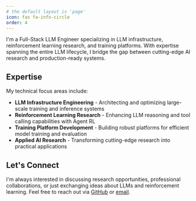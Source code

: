 ```yaml
---
# the default layout is 'page'
icon: fas fa-info-circle
order: 4
---
```


I'm a Full-Stack LLM Engineer specializing in LLM infrastructure, reinforcement learning research, and training platforms. With expertise spanning the entire LLM lifecycle, I bridge the gap between cutting-edge AI research and production-ready systems.

## Expertise

My technical focus areas include:

- **LLM Infrastructure Engineering** - Architecting and optimizing large-scale training and inference systems
- **Reinforcement Learning Research** - Enhancing LLM reasoning and tool calling capabilities with Agent RL
- **Training Platform Development** - Building robust platforms for efficient model training and evaluation
- **Applied AI Research** - Transforming cutting-edge research into practical applications

## Let's Connect

I'm always interested in discussing research opportunities, professional collaborations, or just exchanging ideas about LLMs and reinforcement learning. Feel free to reach out via [GitHub](https://github.com/jybsuper) or [email](mailto:jybsuper@gmail.com).
